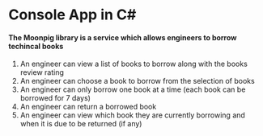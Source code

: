 # Console App in C#


#### The Moonpig library is a service which allows engineers to borrow techincal books

1. An engineer can view a list of books to borrow along with the books review rating
2. An engineer can choose a book to borrow from the selection of books
3. An engineer can only borrow one book at a time (each book can be borrowed for 7 days)
4. An engineer can return a borrowed book
5. An engineer can view which book they are currently borrowing and when it is due to be returned (if any)

